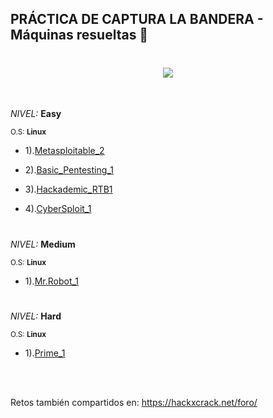 ## PRÁCTICA DE CAPTURA LA BANDERA - Máquinas resueltas 🚩


<h1 align="center"><img src="https://user-images.githubusercontent.com/75953873/173473382-ea5151d3-ed8f-49b9-9de7-87ba975e15e6.png"></h1>

</br>

*NIVEL:* **Easy**

<sub>O.S: **Linux**</sub>

- 1).<a href="https://github.com/R3LI4NT/ctf-retos/blob/main/1-%20Maquinas-Easy/Metasploitable_2.md" target="_blank">Metasploitable_2</a>

- 2).<a href="https://github.com/R3LI4NT/ctf-retos/blob/main/1-%20Maquinas-Easy/Basic_Pentesting_1.md" target="_blank">Basic_Pentesting_1</a>

- 3).<a href="https://github.com/R3LI4NT/ctf-retos/blob/main/1-%20Maquinas-Easy/Hackademic_RTB1.md" target="_blank">Hackademic_RTB1</a>

- 4).<a href="https://github.com/R3LI4NT/ctf-retos/blob/main/1-%20Maquinas-Easy/CyberSploit_1.md" target="_blank">CyberSploit_1</a>


<h1 align="center"></h1>

*NIVEL:* **Medium**

<sub>O.S: **Linux**</sub>

- 1).<a href="https://github.com/R3LI4NT/ctf-retos/blob/main/2-%20Maquinas-Medium/Mr.Robot_1.md" target="_blank">Mr.Robot_1</a>

<h1 align="center"></h1>

*NIVEL:* **Hard**

<sub>O.S: **Linux**</sub>

- 1).<a href="https://github.com/R3LI4NT/ctf-retos/blob/main/3-%20Maquinas-Hard/Prime_1.md" target="_blank">Prime_1</a>

</br>

</br>

Retos también compartidos en: https://hackxcrack.net/foro/
